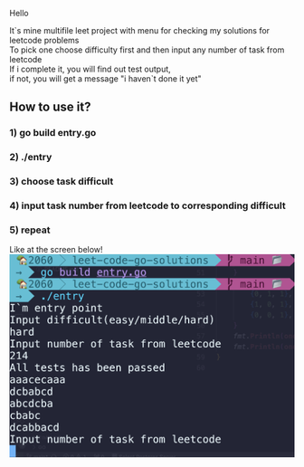 Hello

It\`s mine multifile leet project with menu for checking my solutions for leetcode problems<br>
To pick one choose difficulty first and then input any number of task from leetcode<br>
If i complete it, you will find out test output, <br>
if not, you will get a message "i haven\`t done it yet"

<h2> How to use it?</h2>
<h3> 1) go build entry.go<br></h3>
<h3> 2) ./entry<br></h3>
<h3> 3) choose task difficult </h3>
<h3> 4) input task number from leetcode to corresponding difficult</h3>
<h3> 5) repeat</h3>

Like at the screen below!
![alt text](./example.png)
